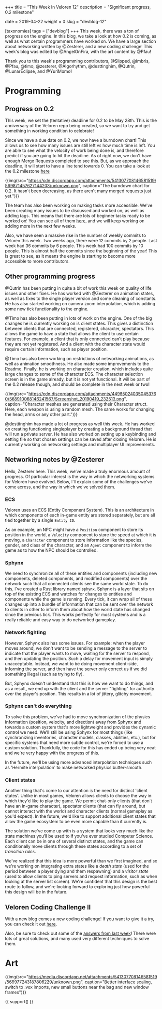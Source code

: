 +++
title = "This Week In Veloren 12"
description = "Significant progress, 0.2 milestone"

date = 2019-04-22
weight = 0
slug = "devblog-12"

[taxonomies]
tags = ["devblog"]
+++
This week, there was a ton of progress on the engine. In this blog, we take a look at how 0.2 is coming, as well as what certain programmers have worked on. We have a large section about networking written by @Zesterer, and a new coding challenge! This week's blog was edited by @AngelOnFira, with the art content by @Pfau!

Thank you to this week's programming contributors, @Slipped, @imbris, @Pfau, @timo, @zesterer, @Algorhythm, @desttinghim, @Qutrin, @LunarEclipse, and @YuriMomo!

# Programming

## Progress on 0.2

This week, we set the (tentative) deadline for 0.2 to be May 28th. This is the anniversary of the Veloren repo being created, so we want to try and get something in working condition to celebrate!

Since we have a due date on 0.2, we now have a burndown chart! This allows us to see how many issues are still left vs how much time is left. You are able to see what the velocity of work being done is, and therefore predict if you are going to hit the deadline. As of right now, we don't have enough Merge Requests completed to see this. But, as we approach the deadline, it will start to have a line tend towards 0. You can take a look at the 0.2 milestone [here](https://gitlab.com/veloren/veloren/milestones/1)

{{img(src="https://cdn.discordapp.com/attachments/541307708146581519/569871457627144203/unknown.png", caption="The burndown chart for 0.2. It hasn't been decreasing, as there aren't many merged requests just yet.")}}

The team has also been working on making tasks more accessible. We've been creating many issues to be discussed and worked on, as well as adding tags. This means that there are lots of beginner tasks ready to be worked on! You can see all of them [here](https://gitlab.com/veloren/veloren/issues?scope=all&state=opened&label_name[]=beginner), and we will keep working on adding more in the next few weeks.

Also, we have seen a massive rise in the number of weekly commits to Veloren this week. Two weeks ago, there were 12 commits by 2 people. Last week had 36 commits by 6 people. This week had 100 commits by 10 people. This is almost half the commits since the beginning of the year! This is great to see, as it means the engine is starting to become more accessible to more contributors.

## Other programming progress

@Qutrin has been putting in quite a bit of work this week on quality of life issues and other fixes. He has worked with @Zesterer on animation states, as well as fixes to the single player version and some cleaning of constants. He has also started working on camera zoom interpolation, which is adding some new tick functionality to the engine.

@Timo has also been putting in lots of work on the engine. One of the big changes he is currently working on is client states. This gives a distinction between clients that are connected, registered, character, spectators. This allows the game to have a state that allows the client to use certain features. For example, a client that is only connected can't play because they are not yet registered. And a client with the character state would require certain information, such as player position.

@Timo has also been working on restrictions of networking animations, as well as animation smoothness. He also made some improvements to the Readme. Finally, he is working on character creation, which includes quite large changes to some of the character ECS. The character selection screen is in the game already, but it is not yet functional. It will be part of the 0.2 release though, and should be complete in the next week or two!

{{img(src="https://cdn.discordapp.com/attachments/449650240350453760/568910068146241567/Screenshot_20190419_232513.png", caption="Character meshes are generated using their Character struct. Here, each weapon is using a random mesh. The same works for changing the head, arms or any other part.")}}

@desttinghim has made a lot of progress as well this week. He has worked on creating functioning singleplayer by creating a background thread that will run a private server. He has also worked on setting up a keybinding and setting file so that chosen settings can be saved after closing Veloren. He is currently working on networking settings and multiplayer UI improvements.

## Networking notes by @Zesterer

Hello, Zesterer here. This week, we’ve made a truly enormous amount of progress. Of particular interest is the way in which the networking systems for Veloren have evolved. Below, I'll explain some of the challenges we've come across, and the way in which we've solved them.

### ECS

Veloren uses an ECS (Entity Component System). This is an architecture in which components of each in-game entity are stored separately, but are all tied together by a single `Entity ID`.

As an example, an NPC might have a `Position` component to store its position in the world, a `Velocity` component to store the speed at which it is moving, a `Character` component to store information like the species, gender, and class of the character, and an `Agent` component to inform the game as to how the NPC should be controlled.

### Sphynx

We need to synchronize all of these entities and components (including new components, deleted components, and modified components) over the network such that all connected clients see the same world state. To do this, I've created a Rust library named `sphynx`. Sphynx is a layer that sits on top of the existing ECS and watches for changes to entities and components while the game is running. Every tick, it can wrap all of these changes up into a bundle of information that can be sent over the network to clients in other to inform them about how the world state has changed since the previous tick. This works perfectly for most systems and is a really reliable and easy way to do networked gameplay.

### Network fighting

However, Sphynx also has some issues. For example: when the player moves around, we don't want to be sending a message to the server to indicate that the player wants to move, waiting for the server to respond, and then updating the position. Such a delay for movement input is simply unacceptable. Instead, we want to be doing movement client-side, informing the server, and then have the server only correct us if we did something illegal (such as trying to fly).

But, Sphynx doesn't understand that this is how we want to do things, and as a result, we end up with the client and the server "fighting" for authority over the player's position. This results in a lot of jittery, glitchy movement.

### Sphynx can't do everything

To solve this problem, we've had to move synchronization of the physics information (position, velocity, and direction) away from Sphynx and towards a custom system that's more lightweight and provides the dynamic control we need. We'll still be using Sphynx for most things (like synchronizing inventories, character models, classes, abilities, etc.), but for specific systems that need more subtle control, we're forced to use a custom solution. Thankfully, the code for this has ended up being very neat and we're very happy with the progress of this.

In the future, we'll be using more advanced interpolation techniques such as 'Hermite interpolation' to make networked physics butter-smooth.

### Client states

Another thing that's come to our attention is the need for distinct 'client states'. Unlike in most games, Veloren allows clients to choose the way in which they'd like to play the game. We permit chat-only clients (that don't have an in-game character), spectator clients (that can fly around, but cannot interact with the world) and character clients (normal gameplay as you'd expect). In the future, we'd like to support additional client states that allow the game ecosystem to be even more capable than it currently is.

The solution we've come up with is a system that looks very much like the state machines you'll be used to if you've ever studied Computer Science. Each client can be in one of several distinct states, and the game can conditionally move clients through these states according to a set of *transition rules*.

We've realized that this idea is more powerful than we first imagined, and so we're working on integrating extra states like a *death state* (used for the period between a player dying and them respawning) and a *visitor state* (used to allow clients to ping servers and request information, such as when looking at the server list screen). We're confident that this design is the best route to follow, and we're looking forward to exploring just how powerful this design will be in the future.

## Veloren Coding Challenge II

With a new blog comes a new coding challenge! If you want to give it a try, you can check it out [here](https://gitlab.com/veloren/veloren-coding-challenges/tree/master/coding_challenge_2).

Also, be sure to check out some of the [answers from last week](https://www.reddit.com/r/Veloren/comments/bdvyxa/veloren_coding_challenge_1_solutions/)! There were lots of great solutions, and many used very different techniques to solve them.

# Art

{{img(src="https://media.discordapp.net/attachments/541307708146581519/569977243187806229/unknown.png", caption="Better interface scaling, switch to .vox imports, new small buttons near the bag and new window frames")}}

{{ support() }}
